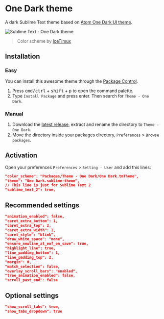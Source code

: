 # One Dark theme
A dark Sublime Text theme based on [Atom One Dark UI theme](https://github.com/atom/one-dark-ui).

![Sublime Text - One Dark theme](http://i.imgur.com/uAvxVyh.jpg)
> Color scheme by [IceTimux](https://github.com/IceTimux/one-dark-sublime-text-3-color-scheme)

## Installation

### Easy
You can install this awesome theme through the [Package Control](https://packagecontrol.io/installation).

1. Press <kbd>cmd/ctrl</kbd> + <kbd>shift</kbd> + <kbd>p</kbd> to open the command palette.
2. Type `Install Package` and press enter. Then search for `Theme - One Dark`.

### Manual
1. Download the [latest release](https://github.com/andresmichel/one-dark-theme/releases/latest), extract and rename the directory to `Theme - One Dark`.
2. Move the directory inside your packages directory, `Preferences` > `Browse packages`.

## Activation
Open your preferences `Preferences` > `Setting - User` and add this lines:

```json
"color_scheme": "Packages/Theme - One Dark/One Dark.tmTheme",
"theme": "One Dark.sublime-theme",
// This line is just for Sublime Text 2
"sublime_text_2": true,
```

## Recommended settings
```json
"animation_enabled": false,
"caret_extra_bottom": 1,
"caret_extra_top": 2,
"caret_extra_width": 1,
"caret_style": "blink",
"draw_white_space": "none",
"ensure_newline_at_eof_on_save": true,
"highlight_line": true,
"line_padding_bottom": 1,
"line_padding_top": 2,
"margin": 0,
"match_selection": false,
"overlay_scroll_bars": "enabled",
"tree_animation_enabled": false,
"scroll_past_end": false
```

## Optional settings
```json
"show_scroll_tabs": true,
"show_tabs_dropdown": true
```
